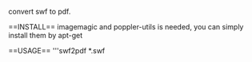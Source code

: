 convert swf to pdf.

==INSTALL==
imagemagic and poppler-utils is needed, you can simply install them by apt-get

==USAGE==
'''swf2pdf *.swf
